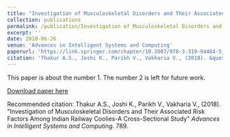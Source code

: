 ```yaml
---
title: "Investigation of Musculoskeletal Disorders and Their Associated Risk Factors Among Indian Railway Coolies - A Cross-Sectional Study"
collection: publications
permalink: /publication/Investigation of Musculoskeletal Disorders and Their Associated Risk Factors Among Indian Railway Coolies-A Cross-Sectional Study
excerpt: ''
date: 2018-06-26
venue: 'Advances in Intelligent Systems and Computing'
paperurl: 'https://link.springer.com/chapter/10.1007/978-3-319-94484-5_38'
citation: 'Thakur A.S., Joshi K., Parikh V., Vakharia V., (2018). &quot;Investigation of Musculoskeletal Disorders and Their Associated Risk Factors Among Indian Railway Coolies-A Cross-Sectional Study&quot; <i>Advances in Intelligent Systems and Computing</i>. 789.'
---
```

This paper is about the number 1. The number 2 is left for future work.

[Download paper here](https://link.springer.com/chapter/10.1007/978-3-319-94484-5_38)

Recommended citation: Thakur A.S., Joshi K., Parikh V., Vakharia V., (2018). "Investigation of Musculoskeletal Disorders and Their Associated Risk Factors Among Indian Railway Coolies-A Cross-Sectional Study" <i>Advances in Intelligent Systems and Computing</i>. 789.